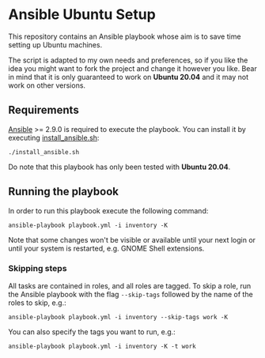 # Ansible Ubuntu Setup

This repository contains an Ansible playbook whose aim is to save time setting up Ubuntu machines.

The script is adapted to my own needs and preferences, so if you like the idea you might
want to fork the project and change it however you like. Bear in mind that it is only guaranteed to
work on **Ubuntu 20.04** and it may not work on other versions.

## Requirements

[Ansible](https://docs.ansible.com/ansible/latest/installation_guide/intro_installation.html) >= 2.9.0 is
required to execute the playbook. You can install it by executing
[install_ansible.sh](install_ansible.sh):

```
./install_ansible.sh
```

Do note that this playbook has only been tested with **Ubuntu 20.04**.

## Running the playbook

In order to run this playbook execute the following command:

```
ansible-playbook playbook.yml -i inventory -K
```

Note that some changes won't be visible or available until your next login or until your system is restarted, e.g. GNOME
Shell extensions.

### Skipping steps

All tasks are contained in roles, and all roles are tagged. To skip a role, run the Ansible playbook with
the flag `--skip-tags` followed by the name of the roles to skip, e.g.:

```
ansible-playbook playbook.yml -i inventory --skip-tags work -K
```

You can also specify the tags you want to run, e.g.:

```
ansible-playbook playbook.yml -i inventory -K -t work
```
